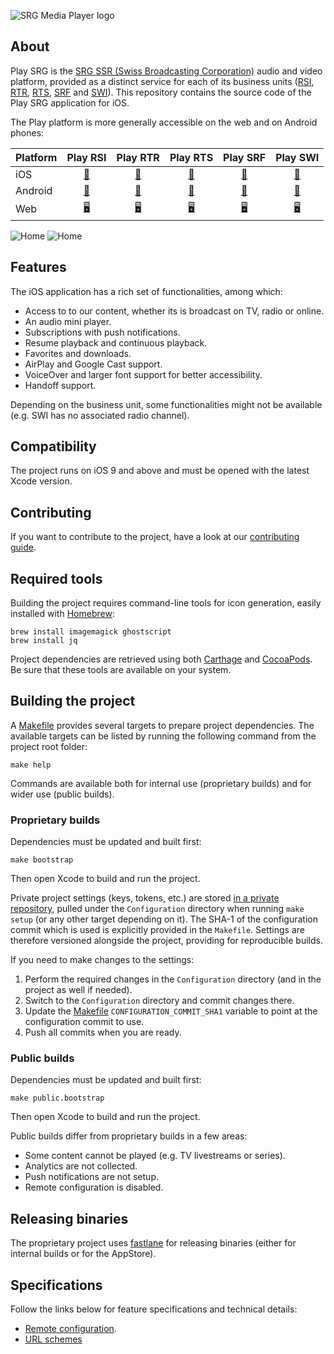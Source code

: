 ![SRG Media Player logo](README-images/logo.png)

## About

Play SRG is the [SRG SSR (Swiss Broadcasting Corporation)](https://www.srgssr.ch/en/who-we-are/organisation/) audio and video platform, provided as a distinct service for each of its business units ([RSI](https://www.rsi.ch), [RTR](https://www.rtr.ch), [RTS](https://www.rts.ch), [SRF](https://www.srf.ch) and [SWI](https://www.swissinfo.ch)). This repository contains the source code of the Play SRG application for iOS.

The Play platform is more generally accessible on the web and on Android phones:

| Platform | Play RSI | Play RTR | Play RTS | Play SRF | Play SWI |
|:-- |:--:|:--:|:--:|:--:|:--:|
| iOS | [📱](https://itunes.apple.com/ch/app/play-rsi/id920753497) | [📱](https://itunes.apple.com/ch/app/play-rtr/id920754925) | [📱](https://itunes.apple.com/ch/app/play-rts/id920754415) | [📱](https://itunes.apple.com/ch/app/play-srf/id638194352) | [📱](https://itunes.apple.com/ch/app/play-swi/id920785201) |
| Android | [🤖](https://play.google.com/store/apps/details?id=ch.rsi.player) | [🤖](https://play.google.com/store/apps/details?id=ch.rtr.player) | [🤖](https://play.google.com/store/apps/details?id=ch.rts.player) | [🤖](https://play.google.com/store/apps/details?id=ch.srf.mobile.srfplayer) | [🤖](https://play.google.com/store/apps/details?id=ch.swissinfo.player) |
| Web | [🖥](https://www.rsi.ch/play) | [🖥](https://www.rtr.ch/play) | [🖥](https://www.rts.ch/play) | [🖥](https://www.srf.ch/play) | [🖥](https://www.swissinfo.ch/play) |

![Home](README-images/home.jpg) ![Home](README-images/player.jpg)

## Features

The iOS application has a rich set of functionalities, among which:

* Access to to our content, whether its is broadcast on TV, radio or online. 
* An audio mini player.
* Subscriptions with push notifications.
* Resume playback and continuous playback.
* Favorites and downloads.
* AirPlay and Google Cast support.
* VoiceOver and larger font support for better accessibility.
* Handoff support.

Depending on the business unit, some functionalities might not be available (e.g. SWI has no associated radio channel).

## Compatibility

The project runs on iOS 9 and above and must be opened with the latest Xcode version.

## Contributing

If you want to contribute to the project, have a look at our [contributing guide](CONTRIBUTING.md).

## Required tools

Building the project requires command-line tools for icon generation, easily installed with [Homebrew](https://brew.sh/):
	
	brew install imagemagick ghostscript
	brew install jq
	
Project dependencies are retrieved using both [Carthage](https://github.com/Carthage/Carthage) and [CocoaPods](https://cocoapods.org/). Be sure that these tools are available on your system.

## Building the project

A [Makefile](../Makefile) provides several targets to prepare project dependencies. The available targets can be listed by running the following command from the project root folder:

```
make help
```

Commands are available both for internal use (proprietary builds) and for wider use (public builds).

### Proprietary builds

Dependencies must be updated and built first:

```
make bootstrap
```

Then open Xcode to build and run the project.

Private project settings (keys, tokens, etc.) are stored [in a private repository](https://github.com/SRGSSR/playsrg-configuration-ios), pulled under the `Configuration` directory when running `make setup` (or any other target depending on it). The SHA-1 of the configuration commit which is used is explicitly provided in the `Makefile`. Settings are therefore versioned alongside the project, providing for reproducible builds.

If you need to make changes to the settings:

1. Perform the required changes in the `Configuration` directory (and in the project as well if needed).
1. Switch to the `Configuration` directory and commit changes there.
1. Update the [Makefile](../Makefile) `CONFIGURATION_COMMIT_SHA1` variable to point at the configuration commit to use.
1. Push all commits when you are ready.

### Public builds

Dependencies must be updated and built first:

```
make public.bootstrap
```

Then open Xcode to build and run the project.

Public builds differ from proprietary builds in a few areas:

* Some content cannot be played (e.g. TV livestreams or series).
* Analytics are not collected.
* Push notifications are not setup.
* Remote configuration is disabled.

## Releasing binaries

The proprietary project uses [fastlane](https://fastlane.tools/) for releasing binaries (either for internal builds or for the AppStore).

## Specifications

Follow the links below for feature specifications and technical details:

* [Remote configuration](REMOTE_CONFIGURATION.md).
* [URL schemes](URL_SCHEMES.md)